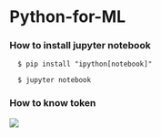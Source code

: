 # Python-for-ML
### How to install jupyter notebook
```shell
  $ pip install "ipython[notebook]"
  
  $ jupyter notebook
```

### How to know token
 ![](/Users/유성민/Desktop/git/ml_python/j.png)
